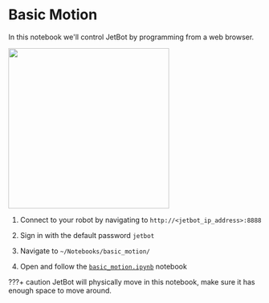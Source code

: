 # Basic Motion

In this notebook we'll control JetBot by programming from a web browser.

<a href="https://raw.githubusercontent.com/wiki/NVIDIA-AI-IOT/jetbot/images/JL01_Basic-Motion.png"><img src="https://raw.githubusercontent.com/wiki/NVIDIA-AI-IOT/jetbot/images/JL01_Basic-Motion.png" height="320"></a>

1. Connect to your robot by navigating to ``http://<jetbot_ip_address>:8888``

2. Sign in with the default password ``jetbot``
3. Navigate to ``~/Notebooks/basic_motion/``
4. Open and follow the [``basic_motion.ipynb``](https://github.com/NVIDIA-AI-IOT/jetbot/blob/master/notebooks/basic_motion/basic_motion.ipynb) notebook
    
???+ caution
    JetBot will physically move in this notebook, make sure it has enough space to move around.
